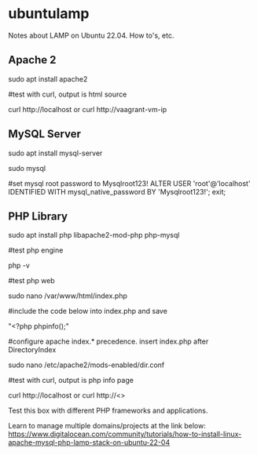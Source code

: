 # ubuntulamp
Notes about LAMP on Ubuntu 22.04. How to's, etc.

## Apache 2
sudo apt install apache2

#test with curl, output is html source

curl http://localhost or curl http://vaagrant-vm-ip

## MySQL Server
  
sudo apt install mysql-server

sudo mysql 

#set mysql root password to Mysqlroot123!
ALTER USER 'root'@'localhost' IDENTIFIED WITH mysql_native_password BY 'Mysqlroot123!';
exit;

## PHP Library

sudo apt install php libapache2-mod-php php-mysql

#test php engine
  
php -v

#test php web
  
sudo nano /var/www/html/index.php

#include the code below into index.php and save
  
"<?php
phpinfo();"

#configure apache index.* precedence. insert index.php after DirectoryIndex

sudo nano /etc/apache2/mods-enabled/dir.conf

#test with curl, output is php info page

curl http://localhost or curl http://<<machine-ip-address>>

Test this box with different PHP frameworks and applications.

Learn to manage multiple domains/projects at the link below:
https://www.digitalocean.com/community/tutorials/how-to-install-linux-apache-mysql-php-lamp-stack-on-ubuntu-22-04
